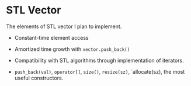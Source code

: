 STL Vector
==========
The elements of STL vector I plan to implement.

* Constant-time element access

* Amortized time growth with `vector.push_back()`

* Compatibility with STL algorithms through implementation of
  iterators.

* `push_back(val)`, `operator[]`, `size()`, `resize(sz)`, 
  `allocate(sz), the most useful constructors.
